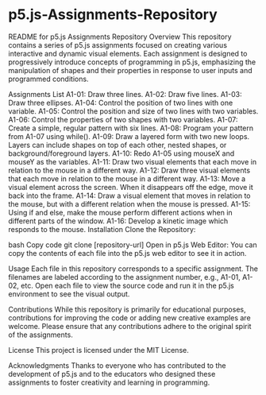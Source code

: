 # p5.js-Assignments-Repository
README for p5.js Assignments Repository
Overview
This repository contains a series of p5.js assignments focused on creating various interactive and dynamic visual elements. Each assignment is designed to progressively introduce concepts of programming in p5.js, emphasizing the manipulation of shapes and their properties in response to user inputs and programmed conditions.

Assignments List
A1-01: Draw three lines.
A1-02: Draw five lines.
A1-03: Draw three ellipses.
A1-04: Control the position of two lines with one variable.
A1-05: Control the position and size of two lines with two variables.
A1-06: Control the properties of two shapes with two variables.
A1-07: Create a simple, regular pattern with six lines.
A1-08: Program your pattern from A1-07 using while().
A1-09: Draw a layered form with two new loops. Layers can include shapes on top of each other, nested shapes, or background/foreground layers.
A1-10: Redo A1-05 using mouseX and mouseY as the variables.
A1-11: Draw two visual elements that each move in relation to the mouse in a different way.
A1-12: Draw three visual elements that each move in relation to the mouse in a different way.
A1-13: Move a visual element across the screen. When it disappears off the edge, move it back into the frame.
A1-14: Draw a visual element that moves in relation to the mouse, but with a different relation when the mouse is pressed.
A1-15: Using if and else, make the mouse perform different actions when in different parts of the window.
A1-16: Develop a kinetic image which responds to the mouse.
Installation
Clone the Repository:

bash
Copy code
git clone [repository-url]
Open in p5.js Web Editor:
You can copy the contents of each file into the p5.js web editor to see it in action.

Usage
Each file in this repository corresponds to a specific assignment. The filenames are labeled according to the assignment number, e.g., A1-01, A1-02, etc. Open each file to view the source code and run it in the p5.js environment to see the visual output.

Contributions
While this repository is primarily for educational purposes, contributions for improving the code or adding new creative examples are welcome. Please ensure that any contributions adhere to the original spirit of the assignments.

License
This project is licensed under the MIT License.

Acknowledgments
Thanks to everyone who has contributed to the development of p5.js and to the educators who designed these assignments to foster creativity and learning in programming.
